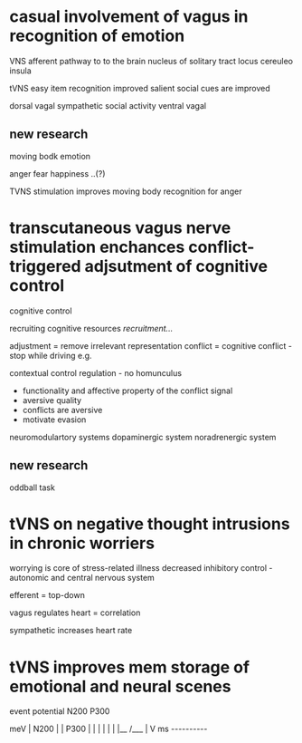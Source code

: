 # casual involvement of vagus in recognition of emotion


VNS afferent pathway to to the brain
nucleus of solitary tract
locus cereuleo
insula


tVNS easy item recognition improved
salient social cues are improved


dorsal vagal
sympathetic
    social activity
ventral vagal


## new research
moving bodk emotion 

anger fear happiness ..(?)

TVNS stimulation improves moving body recognition for anger

# transcutaneous vagus nerve stimulation enchances conflict-triggered adjsutment of cognitive control

cognitive control

recruiting cognitive resources
_recruitment..._


adjustment = remove irrelevant representation
conflict = cognitive conflict - stop while driving e.g.

contextual control regulation - no homunculus

- functionality and affective property of the conflict signal
- aversive quality 
- conflicts are aversive
- motivate evasion

neuromodulartory systems
dopaminergic system 
noradrenergic system

## new research
oddball task


# tVNS on negative thought intrusions in chronic worriers

worrying is core of stress-related illness
decreased inhibitory control - autonomic and central nervous system

efferent = top-down

vagus regulates heart = correlation 

sympathetic increases heart rate

# tVNS improves mem storage of emotional and neural scenes

event potential
N200 P300

meV
|  N200
|  | P300
|  | |
|  | |
|__ /\___
|  V
ms ----------




